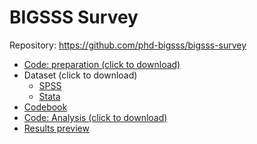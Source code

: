 # BIGSSS Survey

Repository: https://github.com/phd-bigsss/bigsss-survey  

-   [Code: preparation (click to download)](https://phd-bigsss.github.io/bigsss-survey/procesamiento/proc_prep-survey.R)
-   Dataset (click to download)
    -   [SPSS](https://phd-bigsss.github.io/bigsss-survey/input/data/proc/bigsss_2023.sav)
    -   [Stata](https://phd-bigsss.github.io/bigsss-survey/input/data/proc/bigsss_2023.dta)
-   [Codebook](https://phd-bigsss.github.io/bigsss-survey/output/codebook.html)
-   [Code: Analysis (click to download)](https://phd-bigsss.github.io/bigsss-survey/procesamiento/proc_analysis.Rmd)
-   [Results preview](https://phd-bigsss.github.io/bigsss-survey/procesamiento/proc_analysis.html)

